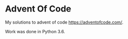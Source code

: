 # Advent Of Code

My solutions to advent of code https://adventofcode.com/.

Work was done in Python 3.6.